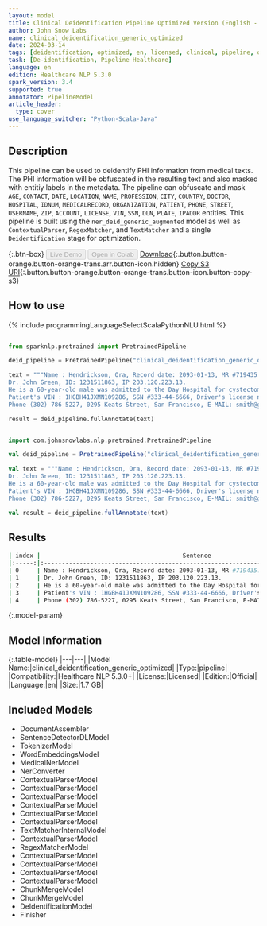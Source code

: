 ```yaml
---
layout: model
title: Clinical Deidentification Pipeline Optimized Version (English - Generic)
author: John Snow Labs
name: clinical_deidentification_generic_optimized
date: 2024-03-14
tags: [deidentification, optimized, en, licensed, clinical, pipeline, obfuscation, mask]
task: [De-identification, Pipeline Healthcare]
language: en
edition: Healthcare NLP 5.3.0
spark_version: 3.4
supported: true
annotator: PipelineModel
article_header:
  type: cover
use_language_switcher: "Python-Scala-Java"
---
```


## Description

This pipeline can be used to deidentify PHI information from medical texts. The PHI information will be obfuscated in the resulting text and also masked with entitiy labels in the metadata. The pipeline can obfuscate and mask `AGE`, `CONTACT`, `DATE`, `LOCATION`, `NAME`, `PROFESSION`, `CITY`, `COUNTRY`, `DOCTOR`, `HOSPITAL`, `IDNUM`, `MEDICALRECORD`, `ORGANIZATION`, `PATIENT`, `PHONE`, `STREET`, `USERNAME`, `ZIP`, `ACCOUNT`, `LICENSE`, `VIN`, `SSN`, `DLN`, `PLATE`, `IPADDR` entities. This pipeline is built using the `ner_deid_generic_augmented` model as well as `ContextualParser`, `RegexMatcher`, and `TextMatcher` and a single `Deidentification` stage for optimization.

{:.btn-box}
<button class="button button-orange" disabled>Live Demo</button>
<button class="button button-orange" disabled>Open in Colab</button>
[Download](https://s3.amazonaws.com/auxdata.johnsnowlabs.com/clinical/models/clinical_deidentification_generic_optimized_en_5.3.0_3.4_1710408937462.zip){:.button.button-orange.button-orange-trans.arr.button-icon.hidden}
[Copy S3 URI](s3://auxdata.johnsnowlabs.com/clinical/models/clinical_deidentification_generic_optimized_en_5.3.0_3.4_1710408937462.zip){:.button.button-orange.button-orange-trans.button-icon.button-copy-s3}

## How to use



<div class="tabs-box" markdown="1">
{% include programmingLanguageSelectScalaPythonNLU.html %}
  
```python

from sparknlp.pretrained import PretrainedPipeline

deid_pipeline = PretrainedPipeline("clinical_deidentification_generic_optimized", "en", "clinical/models")

text = """Name : Hendrickson, Ora, Record date: 2093-01-13, MR #719435.
Dr. John Green, ID: 1231511863, IP 203.120.223.13.
He is a 60-year-old male was admitted to the Day Hospital for cystectomy on 01/13/93.
Patient's VIN : 1HGBH41JXMN109286, SSN #333-44-6666, Driver's license no: A334455B.
Phone (302) 786-5227, 0295 Keats Street, San Francisco, E-MAIL: smith@gmail.com."""

result = deid_pipeline.fullAnnotate(text)


```
```scala

import com.johnsnowlabs.nlp.pretrained.PretrainedPipeline

val deid_pipeline = PretrainedPipeline("clinical_deidentification_generic_optimized", "en", "clinical/models")

val text = """Name : Hendrickson, Ora, Record date: 2093-01-13, MR #719435.
Dr. John Green, ID: 1231511863, IP 203.120.223.13.
He is a 60-year-old male was admitted to the Day Hospital for cystectomy on 01/13/93.
Patient's VIN : 1HGBH41JXMN109286, SSN #333-44-6666, Driver's license no: A334455B.
Phone (302) 786-5227, 0295 Keats Street, San Francisco, E-MAIL: smith@gmail.com."""

val result = deid_pipeline.fullAnnotate(text)

```
</div>

## Results

```bash
| index |                                        Sentence                                       |                                        Masked                                        |                                          Obfuscated                                          |
|:-----:|:-------------------------------------------------------------------------------------:|:------------------------------------------------------------------------------------:|:--------------------------------------------------------------------------------------------:|
| 0     | Name : Hendrickson, Ora, Record date: 2093-01-13, MR #719435.                         | Name : <NAME>, Record date: <DATE>, MR <ID>.                                         | Name : Chesley Noon, Record date: 2093-02-18, MR #536644.                                    |
| 1     | Dr. John Green, ID: 1231511863, IP 203.120.223.13.                                    | Dr. <NAME>, ID: <ID>, IP <IPADDR>.                                                   | Dr. Su Grand, ID: 0347425956, IP 333.333.333.333.                                            |
| 2     | He is a 60-year-old male was admitted to the Day Hospital for cystectomy on 01/13/93. | He is a <AGE>-year-old male was admitted to the <LOCATION> for cystectomy on <DATE>. | He is a 79-year-old male was admitted to the 1000 Trancas Street for cystectomy on 02/18/93. |
| 3     | Patient's VIN : 1HGBH41JXMN109286, SSN #333-44-6666, Driver's license no: A334455B.   | Patient's VIN : <VIN>, SSN <SSN>, Driver's license no: <DLN>.                        | Patient's VIN : 3OVFI43PIRJ188416, SSN #606-30-1601, Driver's license no: U932355D.          |
| 4     | Phone (302) 786-5227, 0295 Keats Street, San Francisco, E-MAIL: smith@gmail.com.      | Phone <PHONE>, <LOCATION>, <LOCATION>, E-MAIL: <EMAIL>.                              | Phone (322) 025-4270, 1301 S Main Street, 1514 Vernon Road, E-MAIL: Toto@hotmail.com.        |
```

{:.model-param}
## Model Information

{:.table-model}
|---|---|
|Model Name:|clinical_deidentification_generic_optimized|
|Type:|pipeline|
|Compatibility:|Healthcare NLP 5.3.0+|
|License:|Licensed|
|Edition:|Official|
|Language:|en|
|Size:|1.7 GB|

## Included Models

- DocumentAssembler
- SentenceDetectorDLModel
- TokenizerModel
- WordEmbeddingsModel
- MedicalNerModel
- NerConverter
- ContextualParserModel
- ContextualParserModel
- ContextualParserModel
- ContextualParserModel
- ContextualParserModel
- ContextualParserModel
- TextMatcherInternalModel
- ContextualParserModel
- RegexMatcherModel
- ContextualParserModel
- ContextualParserModel
- ContextualParserModel
- ContextualParserModel
- ChunkMergeModel
- ChunkMergeModel
- DeIdentificationModel
- Finisher
